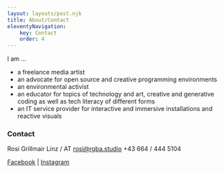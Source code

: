 ```yaml
---
layout: layouts/post.njk
title: About/Contact
eleventyNavigation:
    key: Contact
    order: 4
---
```


I am ...

 * a freelance media artist
 * an advocate for open source and creative programming environments
 * an environmental activist
 * an educator for topics of technology and art, creative and generative coding as well as tech literacy of different forms
 * an IT service provider for interactive and immersive installations and reactive visuals



### Contact

Rosi Grillmair
Linz / AT
[rosi@rgba.studio](mailto:rosi@rgba.studio)
+43 664 / 444 5104

[Facebook](https://www.facebook.com/Remony4) | [Instagram](https://www.instagram.com/remony4444/)
